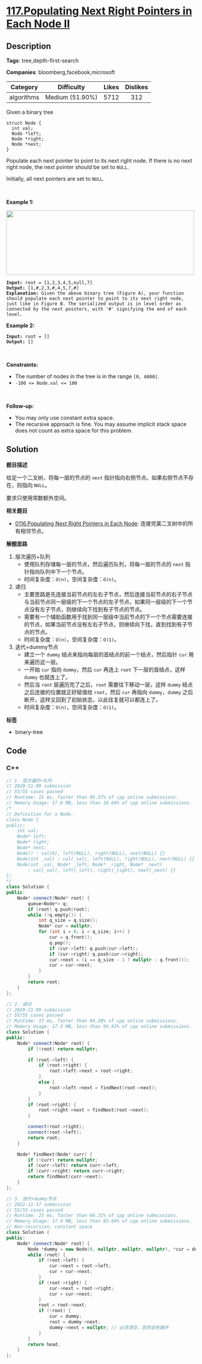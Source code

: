 # [117.Populating Next Right Pointers in Each Node II](https://leetcode.com/problems/populating-next-right-pointers-in-each-node-ii/description/)

## Description

**Tags**: tree,depth-first-search

**Companies**: bloomberg,facebook,microsoft

|  Category  |   Difficulty    | Likes | Dislikes |
| :--------: | :-------------: | :---: | :------: |
| algorithms | Medium (51.90%) | 5712  |   312    |

<p>Given a binary tree</p>
<pre><code>struct Node {
  int val;
  Node *left;
  Node *right;
  Node *next;
}</code></pre>
<p>Populate each next pointer to point to its next right node. If there is no next right node, the next pointer should be set to <code>NULL</code>.</p>
<p>Initially, all next pointers are set to <code>NULL</code>.</p>
<p>&nbsp;</p>
<p><strong class="example">Example 1:</strong></p>
<img alt="" src="https://assets.leetcode.com/uploads/2019/02/15/117_sample.png" style="width: 500px; height: 171px;" />
<pre><code><strong>Input:</strong> root = [1,2,3,4,5,null,7]
<strong>Output:</strong> [1,#,2,3,#,4,5,7,#]
<strong>Explanation: </strong>Given the above binary tree (Figure A), your function should populate each next pointer to point to its next right node, just like in Figure B. The serialized output is in level order as connected by the next pointers, with &#39;#&#39; signifying the end of each level.</code></pre>
<p><strong class="example">Example 2:</strong></p>
<pre><code><strong>Input:</strong> root = []
<strong>Output:</strong> []</code></pre>
<p>&nbsp;</p>
<p><strong>Constraints:</strong></p>
<ul>
  <li>The number of nodes in the tree is in the range <code>[0, 6000]</code>.</li>
  <li><code>-100 &lt;= Node.val &lt;= 100</code></li>
</ul>
<p>&nbsp;</p>
<p><strong>Follow-up:</strong></p>
<ul>
  <li>You may only use constant extra space.</li>
  <li>The recursive approach is fine. You may assume implicit stack space does not count as extra space for this problem.</li>
</ul>

## Solution

**题目描述**

给定一个二叉树，将每一层的节点的 `next` 指针指向右侧节点。如果右侧节点不存在，则指向 `NULL`。

要求只使用常数额外空间。

**相关题目**

- [0116.Populating Next Right Pointers in Each Node](./0116.populating-next-right-pointers-in-each-node.md): 连接完美二叉树中的所有相邻节点。

**解题思路**

1. 层次遍历+队列
   - 使用队列存储每一层的节点，然后遍历队列，将每一层的节点的 `next` 指针指向队列中下一个节点。
   - 时间复杂度：`O(n)`，空间复杂度：`O(n)`。
2. 递归
   - 主要思路是先连接当前节点的左右子节点，然后连接当前节点的右子节点与当前节点同一层级的下一个节点的左子节点，如果同一层级的下一个节点没有左子节点，则继续向下找到有子节点的节点。
   - 需要有一个辅助函数用于找到同一层级中当前节点的下一个节点需要连接的节点，如果当前节点没有左右子节点，则继续向下找，直到找到有子节点的节点。
   - 时间复杂度：`O(n)`，空间复杂度：`O(1)`。
3. 迭代+dummy节点
   - 建立一个 `dummy` 结点来指向每层的首结点的前一个结点，然后指针 `cur` 用来遍历这一层。
   - 一开始 `cur` 指向 `dummy`，然后 `cur` 再连上 `root` 下一层的首结点，这样 `dummy` 也就连上了。
   - 然后当 `root` 层遍历完了之后，`root` 需要往下移动一层，这样 `dummy` 结点之后连接的位置就正好赋值给 `root`，然后 `cur` 再指向 `dummy`，`dummy` 之后断开，这样又回到了初始状态，以此往复就可以都连上了。
   - 时间复杂度：`O(n)`，空间复杂度：`O(1)`。

**标签**

- binary-tree

<!-- code start -->
## Code

### C++

```cpp
// 1. 层次遍历+队列
// 2020-11-09 submission
// 55/55 cases passed
// Runtime: 15 ms, faster than 89.57% of cpp online submissions.
// Memory Usage: 17.6 MB, less than 18.64% of cpp online submissions.
/*
// Definition for a Node.
class Node {
public:
    int val;
    Node* left;
    Node* right;
    Node* next;
    Node() : val(0), left(NULL), right(NULL), next(NULL) {}
    Node(int _val) : val(_val), left(NULL), right(NULL), next(NULL) {}
    Node(int _val, Node* _left, Node* _right, Node* _next)
        : val(_val), left(_left), right(_right), next(_next) {}
};
*/
class Solution {
public:
    Node* connect(Node* root) {
        queue<Node*> q;
        if (root) q.push(root);
        while (!q.empty()) {
            int q_size = q.size();
            Node* cur = nullptr;
            for (int i = 0; i < q_size; i++) {
                cur = q.front();
                q.pop();
                if (cur->left) q.push(cur->left);
                if (cur->right) q.push(cur->right);
                cur->next = (i == q_size - 1 ? nullptr : q.front());
                cur = cur->next;
            }
        }
        return root;
    }
};
```

```cpp
// 2. 递归
// 2020-11-09 submission
// 55/55 cases passed
// Runtime: 17 ms, faster than 84.28% of cpp online submissions.
// Memory Usage: 17.3 MB, less than 94.92% of cpp online submissions.
class Solution {
public:
    Node* connect(Node* root) {
        if (!root) return nullptr;

        if (root->left) {
            if (root->right) {
                root->left->next = root->right;
            }
            else {
                root->left->next = findNext(root->next);
            }
        }
        if (root->right) {
            root->right->next = findNext(root->next);
        }

        connect(root->right);
        connect(root->left);
        return root;
    }

    Node* findNext(Node* curr) {
        if (!curr) return nullptr;
        if (curr->left) return curr->left;
        if (curr->right) return curr->right;
        return findNext(curr->next);
    }
};
```

```cpp
// 3. 迭代+dummy节点
// 2022-11-17 submission
// 55/55 cases passed
// Runtime: 23 ms, faster than 68.31% of cpp online submissions.
// Memory Usage: 17.4 MB, less than 83.64% of cpp online submissions.
// Non-recursion, constant space
class Solution {
public:
    Node* connect(Node* root) {
        Node *dummy = new Node(0, nullptr, nullptr, nullptr), *cur = dummy, *head = root;
        while (root) {
            if (root->left) {
                cur->next = root->left;
                cur = cur->next;
            }
            if (root->right) {
                cur->next = root->right;
                cur = cur->next;
            }
            root = root->next;
            if (!root) {
                cur = dummy;
                root = dummy->next;
                dummy->next = nullptr; // 必须清空，否则会死循环
            }
        }
        return head;
    }
};
```

<!-- code end -->
